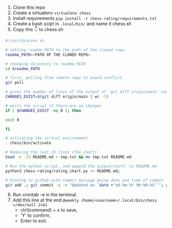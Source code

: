 1. Clone this repo
2. Create a virtualenv `virtualenv chess`
3. Install requirements `pip install -r chess-rating/requirements.txt`
4. Create a bash scipt in ```.local/bin/``` and name it chess.sh 
5. Copy this 👇 to chess.sh 

```bash
#!/usr/bin/env sh

# setting readme_PATH to the path of the cloned repo
readme_PATH=<PATH OF THE CLONED REPO> 

# changing directory to readme_PATH
cd $readme_PATH 

# first, pulling from remote repo to avoid conflict 
git pull 

# gives the number of lines of the output of 'git diff origin/main' command
CHANGES_EXIST=$(git diff origin/main | wc -l) 

# exits the script if there are no changes
if [ $CHANGES_EXIST -eq 0 ]; then 

exit 0

fi

# activating the virtual environment
. chess/bin/activate 

# Removing the last 23 lines (the chart)
head -n -23 README.md > tmp.txt && mv tmp.txt README.md 

# Run the python script, and append the output(chart) to README.md
python3 chess-rating/rating_chart.py >> README.md; 

# Pushing to github with commit message being date and time of commit
git add .; git commit -q -m "Updated on `date +'%d-%m-%Y %H:%M:%S'`"; git push origin main -q 
```
6. Run crontab -e in the terminal.
7. Add this line at the end ```@weekly /home/<username>/.local/bin/chess >/dev/null 2>&1```
    - ctrl(command) + x to save,
    - 'Y' to confirm,
    - Enter to exit.
